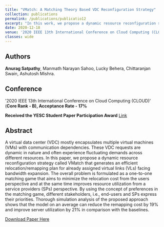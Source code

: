 ```yaml
---
title: "VMatch: A Matching Theory Based VDC Reconfiguration Strategy"
collection: publications
permalink: /publications/publicatio12
excerpt: "In this work, we propose a dynamic resource reconfiguration strategy called that generates an efficient relocation/remapping plan for already assigned virtual links (VLs) facing bandwidth expansion."
date: 2020-12-18
venue: '2020 IEEE 13th International Conference on Cloud Computing (CLOUD), Beijing, China'
classes: wide
---
```

## Authors
**Anurag Satpathy**, Manmath Narayan Sahoo, Lucky Behera, Chittaranjan Swain, Ashutosh Mishra.

## Conference 
'2020 IEEE 13th International Conference on Cloud Computing (CLOUD)' (**Core Rank - B), Acceptance Rate - 17%**

**Received the YESC Student Paper Participation Award** [Link](https://conferences.computer.org/services/2020/news)

## Abstract
A virtual data center (VDC) mostly encapsulates multiple virtual machines (VMs) with communication dependencies. These VDC requests are dynamic in nature and often experience fluctuating demands across different resources. In this paper, we propose a dynamic resource reconfiguration strategy called VMatch that generates an efficient relocation/remapping plan for already assigned virtual links (VLs) facing bandwidth expansion. The overall problem is formulated as a one-to-one matching game that aims to minimize the relocation cost from the users perspective and at the same time improves resource utilization from a service providers (SPs) perspective. By using the concept of preferences in the matching game, different stakeholders, i.e., end-users and SPs express their priorities. Thorough simulation analysis of the proposed approach shows that the model on an average can reduce the remapping cost by 19% and improve server utilization by 21% in comparison with the baselines.

[Download Paper Here](https://ieeexplore.ieee.org/abstract/document/9284253)
